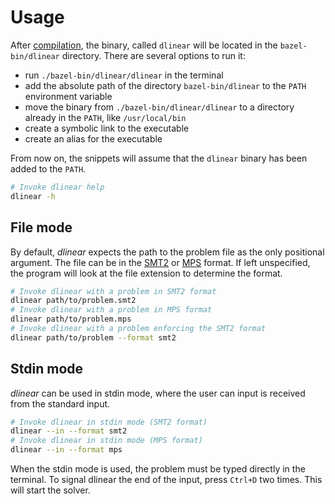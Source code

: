 # Usage

After [compilation](./Installation.md), the binary, called `dlinear` will be located in the `bazel-bin/dlinear` directory.
There are several options to run it:

- run `./bazel-bin/dlinear/dlinear` in the terminal
- add the absolute path of the directory `bazel-bin/dlinear` to the `PATH` environment variable
- move the binary from `./bazel-bin/dlinear/dlinear` to a directory already in the `PATH`, like `/usr/local/bin`
- create a symbolic link to the executable
- create an alias for the executable

From now on, the snippets will assume that the `dlinear` binary has been added to the `PATH`.

```bash
# Invoke dlinear help
dlinear -h
```

## File mode

By default, _dlinear_ expects the path to the problem file as the only positional argument.
The file can be in the [SMT2](https://smtlib.cs.uiowa.edu/language.shtml) or [MPS](<https://en.wikipedia.org/wiki/MPS_(format)>) format.
If left unspecified, the program will look at the file extension to determine the format.

```bash
# Invoke dlinear with a problem in SMT2 format
dlinear path/to/problem.smt2
# Invoke dlinear with a problem in MPS format
dlinear path/to/problem.mps
# Invoke dlinear with a problem enforcing the SMT2 format
dlinear path/to/problem --format smt2
```

## Stdin mode

_dlinear_ can be used in stdin mode, where the user can input is received from the standard input.

```bash
# Invoke dlinear in stdin mode (SMT2 format)
dlinear --in --format smt2
# Invoke dlinear in stdin mode (MPS format)
dlinear --in --format mps
```

When the stdin mode is used, the problem must be typed directly in the terminal.
To signal dlinear the end of the input, press `Ctrl+D` two times.
This will start the solver.
